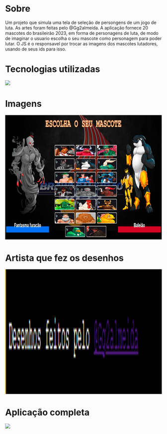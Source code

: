 # Sobre
Um projeto que simula uma tela de seleção de persongens de um jogo de luta.
As artes foram feitas pelo @Gg2almeida.
A aplicação fornece 20 mascotes do brasileirão 2023, em forma de personagens de luta,
de modo de imaginar o usuario escolha o seu mascote como personagem para poder lutar.
O JS é o responsavel por trocar as imagens dos mascotes lutadores, usando de seus ids para isso.

# Tecnologias utilizadas
<p>
  <a href="https://skillicons.dev">
    <img src="https://skillicons.dev/icons?i=html,css,js" />
  </a>
</p>

# Imagens


<img height="400" src="./src/img/Tela-personagens.PNG"/>

# Artista que fez os desenhos

<p>
  <a href="https://twitter.com/Gg2almeida" target="_blank">
    <img height="400" src="./src/img/Artista-dos-desenhos.PNG" />
  </a>
</p>

# Aplicação completa

<img height="400" src="./src/img/video/Brawlsileirao.gif"/>